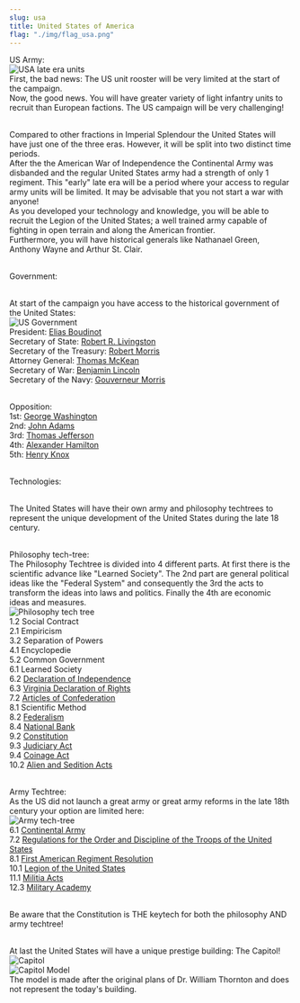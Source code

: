 ```yaml
---
slug: usa
title: United States of America
flag: "./img/flag_usa.png"
---
```


US Army:
<br><img src="https://steamuserimages-a.akamaihd.net/ugc/960857170314538872/79DB5A3FD7B249F7624C5C41DB8108AA19877B4E/" title="USA late era units"/>
<br>First, the bad news: The US unit rooster will be very limited at the start of the campaign.
<br>Now, the good news. You will have greater variety of light infantry units to recruit than European factions.
The US campaign will be very challenging!

<br>Compared to other fractions in Imperial Splendour the United States will have just one of the three eras. However, it will be split into two distinct time periods.
<br>After the the American War of Independence the Continental Army was disbanded and the regular United States army had a strength of only 1 regiment. This "early" late era will be a period where your access to regular army units will be limited. It may be advisable that you not start a war with anyone!
<br>As you developed your technology and knowledge, you will be able to recruit the Legion of the United States; a well trained army capable of fighting in open terrain and along the American frontier.
<br>Furthermore, you will have historical generals like Nathanael Green, Anthony Wayne and Arthur St. Clair.

<br>Government:

<br>At start of the campaign you have access to the historical government of the United States:
<br><img title="US Government" src="https://steamuserimages-a.akamaihd.net/ugc/960857170314567677/E3F2097793DD335000B1E3A08C76D575B0D92FDB/">
<br>President: <a href="https://en.wikipedia.org/wiki/Elias_Boudinot">Elias Boudinot</a>
<br>Secretary of State: <a href="https://en.wikipedia.org/wiki/Robert_R._Livingston_%28chancellor%29">Robert R. Livingston</a>
<br>Secretary of the Treasury: <a href="https://en.wikipedia.org/wiki/Robert_Morris_%28financier%29">Robert Morris</a> 
<br>Attorney General: <a href="https://en.wikipedia.org/wiki/Thomas_McKean">Thomas McKean</a>
<br>Secretary of War: <a href="https://en.wikipedia.org/wiki/Benjamin_Lincoln">Benjamin Lincoln</a>
<br>Secretary of the Navy: <a href="https://en.wikipedia.org/wiki/Gouverneur_Morris">Gouverneur Morris</a>

<br>Opposition:
<br>1st: <a href="https://en.wikipedia.org/wiki/George_Washington">George Washington</a>
<br>2nd: <a href="https://en.wikipedia.org/wiki/John_Adams">John Adams</a>
<br>3rd: <a href="https://en.wikipedia.org/wiki/Thomas_Jefferson">Thomas Jefferson</a>
<br>4th: <a href="https://en.wikipedia.org/wiki/Alexander_Hamilton">Alexander Hamilton</a>
<br>5th: <a href="https://en.wikipedia.org/wiki/Henry_Knox">Henry Knox</a>

<br>Technologies:

<br>The United States will have their own army and philosophy techtrees to represent the unique development of the United States during the late 18 century.

<br>Philosophy tech-tree:
<br>The Philosophy Techtree is divided into 4 different parts. At first there is the scientific advance like "Learned Society". The 2nd part are general political ideas like the "Federal System" and consequently the 3rd the acts to transform the ideas into laws and politics. Finally the 4th are economic ideas and measures.
<br><img title="Philosophy tech tree" src="https://steamuserimages-a.akamaihd.net/ugc/960857170314591024/2686ABFFCB9CF2FCEA295F5D9A9B7AC404F2B156/">
<br>1.2 Social Contract
<br>2.1 Empiricism
<br>3.2 Separation of Powers
<br>4.1 Encyclopedie
<br>5.2 Common Government
<br>6.1 Learned Society
<br>6.2 <a href="https://en.wikipedia.org/wiki/United_States_Declaration_of_Independence">Declaration of Independence</a>
<br>6.3 <a href="https://en.wikipedia.org/wiki/Virginia_Declaration_of_Rights">Virginia Declaration of Rights</a>
<br>7.2 <a href="https://en.wikipedia.org/wiki/Articles_of_Confederation">Articles of Confederation</a>
<br>8.1 Scientific Method
<br>8.2 <a href="https://en.wikipedia.org/wiki/Federalist_Papers">Federalism</a>
<br>8.4 <a href="https://en.wikipedia.org/wiki/First_Bank_of_the_United_States">National Bank</a>
<br>9.2 <a href="https://en.wikipedia.org/wiki/United_States_Constitution">Constitution</a>
<br>9.3 <a href="https://en.wikipedia.org/wiki/Judiciary_Act_of_1789">Judiciary Act</a>
<br>9.4 <a href="https://en.wikipedia.org/wiki/Coinage_Act_of_1792">Coinage Act</a>
<br>10.2 <a href="https://en.wikipedia.org/wiki/Alien_and_Sedition_Acts">Alien and Sedition Acts</a>

<br>Army Techtree:
<br>As the US did not launch a great army or great army reforms in the late 18th century your option are limited here:
<br><img title="Army tech-tree" src="https://steamuserimages-a.akamaihd.net/ugc/960857170314599603/44A3073CE1C6534D82C276ADF7201F382DD8EFD6/">
<br>6.1 <a href="https://en.wikipedia.org/wiki/Continental_Army">Continental Army</a>
<br>7.2 <a href="https://en.wikipedia.org/wiki/Regulations_for_the_Order_and_Discipline_of_the_Troops_of_the_United_States">Regulations for the Order and Discipline of the Troops of the United States</a>
<br>8.1 <a href="https://en.wikipedia.org/wiki/First_American_Regiment">First American Regiment Resolution</a>
<br>10.1 <a href="https://en.wikipedia.org/wiki/Legion_of_the_United_States">Legion of the United States</a>
<br>11.1 <a href="https://en.wikipedia.org/wiki/Militia_Acts_of_1792">Militia Acts</a>
<br>12.3 <a href="https://en.wikipedia.org/wiki/United_States_Military_Academy">Military Academy</a>

<br>Be aware that the Constitution is THE keytech for both the philosophy AND army techtree!

<br>At last the United States will have a unique prestige building: The Capitol!
<br><img title="Capitol" src="https://steamuserimages-a.akamaihd.net/ugc/960857170314624403/ED7A8A0EC05DBC663D4B0D25759D74CE70F8BBFD/">
<br><img title="Capitol Model" src="https://steamuserimages-a.akamaihd.net/ugc/960857170314727955/88690B09745AB301AD0F24CF55ECD9A236653D29/">
<br>The model is made after the original plans of Dr. William Thornton and does not represent the today's building.
